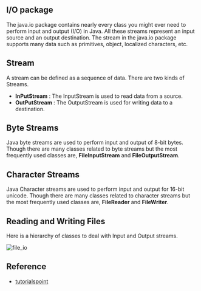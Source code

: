 ## I/O package
The java.io package contains nearly every class you might ever need to perform input and output (I/O) in Java. All these streams represent an input source and an output destination. The stream in the java.io package supports many data such as primitives, object, localized characters, etc.


## Stream
A stream can be defined as a sequence of data. There are two kinds of Streams.
- **InPutStream** : The InputStream is used to read data from a source.
- **OutPutStream** : The OutputStream is used for writing data to a destination.


## Byte Streams
Java byte streams are used to perform input and output of 8-bit bytes. Though there are many classes related to byte streams but the most frequently used classes are, **FileInputStream** and **FileOutputStream**.


## Character Streams
Java Character streams are used to perform input and output for 16-bit unicode. Though there are many classes related to character streams but the most frequently used classes are, **FileReader** and **FileWriter**.


## Reading and Writing Files
Here is a hierarchy of classes to deal with Input and Output streams.



![file_io](https://github.com/user-attachments/assets/a93b1f74-106f-4615-acc7-543a88179916)


## Reference
- [tutorialspoint](https://www.tutorialspoint.com/java/java_files_io.htm)

